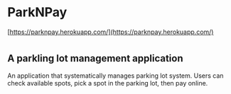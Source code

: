 # ParkNPay
[https://parknpay.herokuapp.com/](https://parknpay.herokuapp.com/)
#

## A parkling lot management application
An application that systematically manages parking lot system. Users can check available spots, pick a spot in the parking lot, then pay online.
